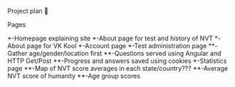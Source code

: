 Project plan :whale:

Pages

*-Homepage explaining site
*-About page for test and history of NVT
*-About page for VK Kool
*-Account page
*-Test administration page
  **-Gather age/gender/location first
  **-Questions served using Angular and HTTP Get/Post
  **-Progress and answers saved using cookies
*-Statistics page
  **-Map of NVT score averages in each state/country??? 
  **-Average NVT score of humanity
  **-Age group scores
